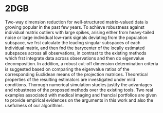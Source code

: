 # 2DGB
Two-way dimension reduction for well-structured matrix-valued data is growing popular in the past few years. To
achieve robustness against individual matrix outliers with large spikes, arising either from heavy-tailed noise or large
individual low-rank signals deviating from the population subspace, we frst calculate the leading singular subspaces
of each individual matrix, and then fnd the barycenter of the locally estimated subspaces across all observations, in
contrast to the existing methods which frst integrate data across observations and then do eigenvalue decomposition.
In addition, a robust cut-oﬀ dimension determination criteria is suggested based on comparing the eigenvalue ratios
of the corresponding Euclidean means of the projection matrices. Theoretical properties of the resulting estimators
are investigated under mild conditions. Thorough numerical simulation studies justify the advantages and robustness
of the proposed methods over the existing tools. Two real examples associated with medical imaging and fnancial
portfolios are given to provide empirical evidences on the arguments in this work and also the usefulness of our
algorithms.
